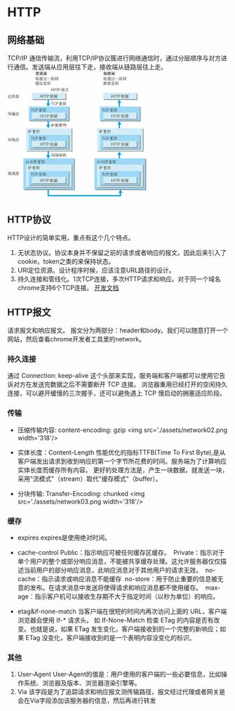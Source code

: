 # HTTP

## 网络基础
TCP/IP 通信传输流，利用TCP/IP协议簇进行网络通信时，通过分层顺序与对方进行通信。发送端从应用层往下走，接收端从链路层往上走。
<img src='./assets/network01.jpg' width='318'/>

## HTTP协议
HTTP设计的简单实用，重点有这个几个特点。
1. 无状态协议。协议本身并不保留之前的请求或者响应的报文。因此后来引入了cookie，token之类的来保持状态。
2. URI定位资源。设计程序时候，应该注意URL路径的设计。
3. 持久连接和管线化。1次TCP连接，多次HTTP请求和响应。对于同一个域名chrome支持6个TCP连接。
[开发文档](https://developers.google.com/web/tools/chrome-devtools/network-performance/reference#timing)

## HTTP报文
请求报文和响应报文。
报文分为两部分：header和body。我们可以随意打开一个网站，然后查看chrome开发者工具里的network。

### 持久连接
通过 Connection: keep-alive 这个头部来实现，服务端和客户端都可以使用它告诉对方在发送完数据之后不需要断开 TCP 连接。
浏览器重用已经打开的空闲持久连接，可以避开缓慢的三次握手，还可以避免遇上 TCP 慢启动的拥塞适应阶段。

### 传输
- 压缩传输内容: content-encoding: gzip
<img src='./assets/network02.png width='318'/>

- 实体长度：Content-Length
性能优化的指标TTFB(Time To First Byte),是从客户端发出请求到收到响应的第一个字节所花费的时间。服务端为了计算响应实体长度而缓存所有内容。
更好的处理方法是，产生一块数据，就发送一块，采用"流模式"（stream）取代"缓存模式"（buffer）。

- 分块传输: Transfer-Encoding: chunked
<img src='./assets/network03.png width='318'/>

### 缓存
- expires
expires是使用绝对时间。

- cache-control
Public：指示响应可被任何缓存区缓存。 
Private：指示对于单个用户的整个或部分响应消息，不能被共享缓存处理。这允许服务器仅仅描述当前用户的部分响应消息，此响应消息对于其他用户的请求无效。 
no-cache：指示请求或响应消息不能缓存 
no-store：用于防止重要的信息被无意的发布。在请求消息中发送将使得请求和响应消息都不使用缓存。 
max-age：指示客户机可以接收生存期不大于指定时间（以秒为单位）的响应。 

- etag&if-none-match
当客户端在很短的时间内再次访问上面的 URL，客户端浏览器会使用 If-* 请求头。
如 If-None-Match 检查 ETag 的内容是否有改变。也就是说，如果 ETag 发生变化，客户端接收到的一个完整的新响应；如果 ETag 没变化，客户端接收到的是一个表明内容没变化的标识。

### 其他
1. User-Agent
User-Agent的值是：用户使用的客户端的一些必要信息，比如操作系统、浏览器及版本、浏览器渲染引擎等。
2. Via
该字段是为了追踪请求和响应报文测传输路径，报文经过代理或者网关是会在Via字段添加该服务器的信息，然后再进行转发